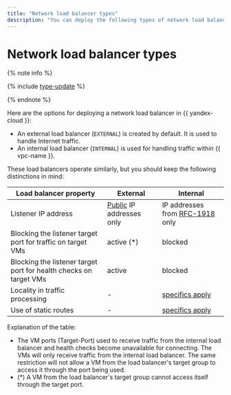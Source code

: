 ```yaml
---
title: "Network load balancer types"
description: "You can deploy the following types of network load balancers in {{ yandex-cloud }}: EXTERNAL to handle internet traffic, and INTERNAL to handle traffic inside {{ vpc-name }}."
---
```


# Network load balancer types

{% note info %}

{% include [type-update](../../_includes/network-load-balancer/type-update.md) %}

{% endnote %}

Here are the options for deploying a network load balancer in {{ yandex-cloud }}:

* An external load balancer (`EXTERNAL`) is created by default. It is used to handle Internet traffic.
* An internal load balancer (`INTERNAL`) is used for handling traffic within {{ vpc-name }}.

These load balancers operate similarly, but you should keep the following distinctions in mind:

| **Load balancer property** | **External** | **Internal** |
| --- | --- | --- |
| Listener IP address | [Public](../../vpc/concepts/ips.md) IP addresses only | IP addresses from [RFC-1918](https://www.ietf.org/rfc/rfc1918.txt) only |
| Blocking the listener target port for traffic on target VMs | active (*) | blocked |
| Blocking the listener target port for health checks on target VMs | active | blocked |
| Locality in traffic processing | - | [specifics apply](./specifics.md#nlb-int-locality) |
| Use of static routes | - | [specifics apply](./specifics.md#nlb-int-routing) |

Explanation of the table:
* The VM ports (Target-Port) used to receive traffic from the internal load balancer and health checks become unavailable for connecting.
The VMs will only receive traffic from the internal load balancer. The same restriction will not allow a VM from the load balancer's target group to access it through the port being used.
* (*) A VM from the load balancer's target group cannot access itself through the target port.
